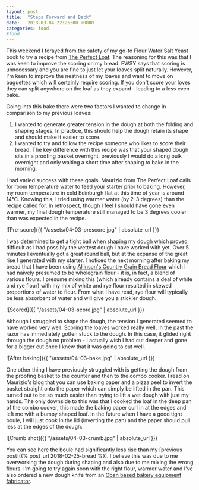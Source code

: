 ```yaml
---
layout: post
title:  "Steps Forward and Back"
date:   2018-03-04 22:26:00 +0000
categories: food
#food
---
```


This weekend I forayed from the safety of my go-to Flour Water Salt Yeast book to try a recipe from [The Perfect Loaf](https://www.theperfectloaf.com). The reasoning for this was that I was keen to improve the scoring on my bread. FWSY says that scoring is unnecessary and you are fine to just let your loaves split naturally. However, I'm keen to improve the neatness of my loaves and want to move on baguettes which will certainly require scoring. If you don't score your loves they can split anywhere on the loaf as they expand - leading to a less even bake. 

Going into this bake there were two factors I wanted to change in comparison to my previous loaves:

1. I wanted to generate greater tension in the dough at both the folding and shaping stages. In practice, this should help the dough retain its shape and should make it easier to score.
2. I wanted to try and follow the recipe someone who likes to score their bread. The key difference with this recipe was that your shaped dough sits in a proofing basket overnight, previously I would do a long bulk overnight and only waiting a short time after shaping to bake in the morning.


I had varied success with these goals. Maurizio from The Perfect Loaf calls for room temperature water to feed your starter prior to baking. However, my room temperature in cold Edinburgh flat at this time of year is around 14℃. Knowing this, I tried using warmer water (by 2-3 degrees) than the recipe called for. In retrospect, though I feel I should have gone even warmer, my final dough temperature still managed to be 3 degrees cooler than was expected in the recipe.

![Pre-score]({{ "/assets/04-03-prescore.jpg" | absolute_url }})

I was determined to get a tight ball when shaping my dough which proved difficult as I had possibly the wettest dough I have worked with yet. Over 5 minutes I eventually got a great round ball, but at the expanse of the great rise I generated with my starter. I noticed the next morning after baking my bread that I have been using [Allinson's Country Grain Bread Flour](https://allinsonflour.co.uk/products/country-grain) which I had naively presumed to be wholegrain flour - it is, in fact, a blend of various flours. I presume mixing this (which already contains a deal of white and rye flour) with my mix of white and rye flour resulted in skewed proportions of water to flour. From what I have read, rye flour will typically be less absorbent of water and will give you a stickier dough.


![Scored]({{ "/assets/04-03-score.jpg" | absolute_url }})

Although I struggled to shape the dough, the tension I generated seemed to have worked very well. Scoring the loaves worked really well, in the past the razor has immediately gotten stuck to the dough. In this case, it glided right through the dough no problem - I actually wish I had cut deeper and gone for a bigger cut once I knew that it was going to cut well.


![After baking]({{ "/assets/04-03-bake.jpg" | absolute_url }})

One other thing I have previously struggled with is getting the dough from the proofing basket to the counter and then to the combo cooker. I read on Maurizio's blog that you can use baking paper and a pizza peel to invert the basket straight onto the paper which can simply be lifted in the pan. This turned out to be so much easier than trying to lift a wet dough with just my hands. The only downside to this was that I cooked the loaf in the deep pan of the combo cooker, this made the baking paper curl in at the edges and left me with a bumpy shaped loaf. In the future when I have a good tight boule, I will just cook in the lid (inverting the pan) and the paper should pull less at the edges of the dough.

![Crumb shot]({{ "/assets/04-03-crumb.jpg" | absolute_url }})

You can see here the boule had significantly less rise than my [previous post]({% post_url 2018-02-25-bread %}). I believe this was due to me overworking the dough during shaping and also due to me mixing the wrong flours. I'm going to try again soon with the right flour, warmer water and I've also ordered a new dough knife from an [Oban based bakery equipment fabricator](https://www.instagram.com/explore/tags/campbellsdoughknife/).
